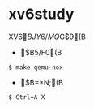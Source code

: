 # xv6study

XV6$BJY6/MQ%l%]%8%H%j$G$9(B

- $B5/F0(B
```
$ make qemu-nox 
```

- $B=*N;(B
```
$ Ctrl+A X
```
